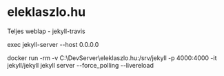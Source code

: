 # eleklaszlo.hu
Teljes weblap - jekyll-travis

 exec jekyll-server --host 0.0.0.0
 
 docker run -rm -v C:\DevServer\eleklaszlo.hu:/srv/jekyll -p 4000:4000 -it jekyll/jekyll jekyll server --force_polling --livereload